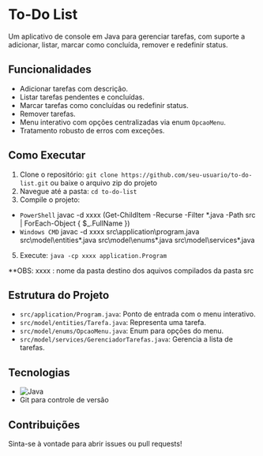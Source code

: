 # To-Do List

Um aplicativo de console em Java para gerenciar tarefas, com suporte a adicionar, listar, marcar como concluída, remover e redefinir status.

## Funcionalidades
- Adicionar tarefas com descrição.
- Listar tarefas pendentes e concluídas.
- Marcar tarefas como concluídas ou redefinir status.
- Remover tarefas.
- Menu interativo com opções centralizadas via enum `OpcaoMenu`.
- Tratamento robusto de erros com exceções.

## Como Executar
1. Clone o repositório: `git clone https://github.com/seu-usuario/to-do-list.git` ou baixe o arquivo zip do projeto
2. Navegue até a pasta: `cd to-do-list`
3. Compile o projeto:
- `PowerShell` javac -d xxxx (Get-ChildItem -Recurse -Filter *.java -Path src | ForEach-Object { $_.FullName })
- `Windows CMD` javac -d xxxx src\application\program.java src\model\entities\*.java src\model\enums\*.java src\model\services\*.java
5. Execute: `java -cp xxxx application.Program`

**OBS: xxxx : nome da pasta destino dos aquivos compilados da pasta src

## Estrutura do Projeto
- `src/application/Program.java`: Ponto de entrada com o menu interativo.
- `src/model/entities/Tarefa.java`: Representa uma tarefa.
- `src/model/enums/OpcaoMenu.java`: Enum para opções do menu.
- `src/model/services/GerenciadorTarefas.java`: Gerencia a lista de tarefas.

## Tecnologias
- ![Java](https://img.shields.io/badge/Java-17+-blue)
- Git para controle de versão

## Contribuições
Sinta-se à vontade para abrir issues ou pull requests!
